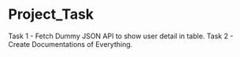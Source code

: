 # Project_Task
Task 1 - Fetch Dummy JSON API to show user detail in table.
Task 2 - Create Documentations of Everything.
